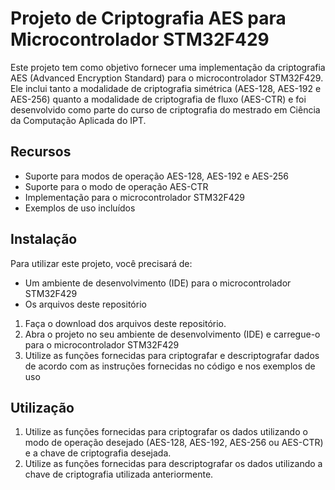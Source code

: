 # Projeto de Criptografia AES para Microcontrolador STM32F429

Este projeto tem como objetivo fornecer uma implementação da criptografia AES (Advanced Encryption Standard) para o microcontrolador STM32F429. Ele inclui tanto a modalidade de criptografia simétrica (AES-128, AES-192 e AES-256) quanto a modalidade de criptografia de fluxo (AES-CTR) e foi desenvolvido como parte do curso de criptografia do mestrado em Ciência da Computação Aplicada do IPT.

## Recursos
- Suporte para modos de operação AES-128, AES-192 e AES-256
- Suporte para o modo de operação AES-CTR
- Implementação para o microcontrolador STM32F429
- Exemplos de uso incluídos

## Instalação

Para utilizar este projeto, você precisará de:
- Um ambiente de desenvolvimento (IDE) para o microcontrolador STM32F429
- Os arquivos deste repositório

1. Faça o download dos arquivos deste repositório.
2. Abra o projeto no seu ambiente de desenvolvimento (IDE) e carregue-o para o microcontrolador STM32F429
3. Utilize as funções fornecidas para criptografar e descriptografar dados de acordo com as instruções fornecidas no código e nos exemplos de uso

## Utilização

1. Utilize as funções fornecidas para criptografar os dados utilizando o modo de operação desejado (AES-128, AES-192, AES-256 ou AES-CTR) e a chave de criptografia desejada.
2. Utilize as funções fornecidas para descriptografar os dados utilizando a chave de criptografia utilizada anteriormente.
